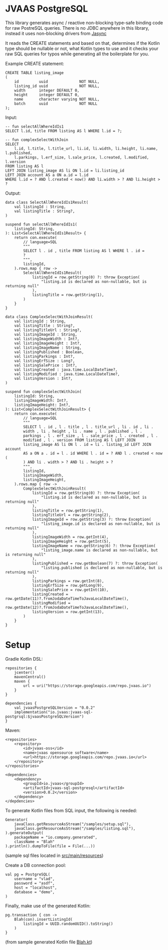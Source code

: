 # JVAAS PostgreSQL

This library generates async / reactive non-blocking type-safe binding code for raw PostreSQL queries.
There is no JDBC anywhere in this library, instead it uses non-blocking drivers from [Jasync](https://github.com/jasync-sql/jasync-sql)

It reads the CREATE statements and based on that, determines if the Kotlin type should be nullable or not, 
what Kotlin types to use and it checks your raw SQL queries for typos while generating all the boilerplate for you.

Example CREATE statement:
```
CREATE TABLE listing_image
(
    id         uuid              NOT NULL,
    listing_id uuid              NOT NULL,
    width      integer DEFAULT 0,
    height     integer DEFAULT 0,
    name       character varying NOT NULL,
    batch      uuid              NOT NULL
);
```

Input: 
```
-- fun selectAllWhereIdIs1
SELECT l.id, title FROM listing AS l WHERE l.id = ?;
```
```
-- fun complexSelectWithJoin
SELECT
    l.id, l.title, l.title_url, li.id, li.width, li.height, li.name, l.published,
    l.parkings, l.erf_size, l.sale_price, l.created, l.modified, l.version
FROM listing AS l
LEFT JOIN listing_image AS li ON l.id = li.listing_id
LEFT JOIN account AS a ON a.id = l.id
WHERE l.id = ? AND l.created < now() AND li.width > ? AND li.height > ?
```

Output:

```
data class SelectAllWhereIdIs1Result(
    val listingId : String,
    val listingTitle : String?,
)

suspend fun selectAllWhereIdIs1(
    listingId: String, 
): List<SelectAllWhereIdIs1Result> {
    return con.execute(
        // language=SQL
        """
        SELECT l . id , title FROM listing AS l WHERE l . id = 
        ? 
        """,
        listingId,
    ).rows.map { row ->
        SelectAllWhereIdIs1Result(
            listingId = row.getString(0) ?: throw Exception(
                "listing.id is declared as non-nullable, but is returning null"
            ),
            listingTitle = row.getString(1),
        )
    }
}
```
```
data class ComplexSelectWithJoinResult(
    val listingId : String,
    val listingTitle : String?,
    val listingTitleUrl : String?,
    val listingImageId : String,
    val listingImageWidth : Int?,
    val listingImageHeight : Int?,
    val listingImageName : String,
    val listingPublished : Boolean,
    val listingParkings : Int?,
    val listingErfSize : Long?,
    val listingSalePrice : Int?,
    val listingCreated : java.time.LocalDateTime?,
    val listingModified : java.time.LocalDateTime?,
    val listingVersion : Int?,
)

suspend fun complexSelectWithJoin(
    listingId: String, 
    listingImageWidth: Int?, 
    listingImageHeight: Int?, 
): List<ComplexSelectWithJoinResult> {
    return con.execute(
        // language=SQL
        """
        SELECT l . id , l . title , l . title_url , li . id , li . 
        width , li . height , li . name , l . published , l . 
        parkings , l . erf_size , l . sale_price , l . created , l . 
        modified , l . version FROM listing AS l LEFT JOIN 
        listing_image AS li ON l . id = li . listing_id LEFT JOIN account 
        AS a ON a . id = l . id WHERE l . id = ? AND l . created < now ( 
        ) AND li . width > ? AND li . height > ? 
        """,
        listingId,
        listingImageWidth,
        listingImageHeight,
    ).rows.map { row ->
        ComplexSelectWithJoinResult(
            listingId = row.getString(0) ?: throw Exception(
                "listing.id is declared as non-nullable, but is returning null"
            ),
            listingTitle = row.getString(1),
            listingTitleUrl = row.getString(2),
            listingImageId = row.getString(3) ?: throw Exception(
                "listing_image.id is declared as non-nullable, but is returning null"
            ),
            listingImageWidth = row.getInt(4),
            listingImageHeight = row.getInt(5),
            listingImageName = row.getString(6) ?: throw Exception(
                "listing_image.name is declared as non-nullable, but is returning null"
            ),
            listingPublished = row.getBoolean(7) ?: throw Exception(
                "listing.published is declared as non-nullable, but is returning null"
            ),
            listingParkings = row.getInt(8),
            listingErfSize = row.getLong(9),
            listingSalePrice = row.getInt(10),
            listingCreated = row.getDate(11)?.fromJodaDateTimeToJavaLocalDateTime(),
            listingModified = row.getDate(12)?.fromJodaDateTimeToJavaLocalDateTime(),
            listingVersion = row.getInt(13),
        )
    }
}
```

# Setup

Gradle Kotlin DSL:

```
repositories {
    jcenter()
    mavenCentral()
    maven {
        url = uri("https://storage.googleapis.com/repo.jvaas.io")
    }
}

dependencies {
    val jvaasPostgreSQLVersion = "0.0.2"
    implementation("io.jvaas:jvaas-sql-postgrsql:$jvaasPostgreSQLVersion")
}

```

Maven:
```
<repositories>
    <repository>
        <id>jvaas-oss</id>
        <name>jvaas opensource software</name>
        <url>https://storage.googleapis.com/repo.jvaas.io</url>
    </repository>
</repositories>

<dependencies>
    <dependency>
        <groupId>io.jvaas</groupId>
        <artifactId>jvaas-sql-postgresql</artifactId>
        <version>0.0.2</version>
    </dependency>
</depdencies>
```
To generate Kotlin files from SQL input, the following is needed:

```
Generator(
    javaClass.getResourceAsStream("/samples/setup.sql"),
    javaClass.getResourceAsStream("/samples/listing.sql"),
).generateOutput(
    packageName = "io.company.generated",
    className = "Blah"
).println().dumpToFile(file = File(...))
```

(sample sql files located in [src/main/resources](https://github.com/JVAAS/jvaas-postgresql/tree/master/src/main/resources/samples))

Create a DB connection pool:

```
val pg = PostgreSQL(
    username = "vlad",
    password = "asdf",
    host = "localhost",
    database = "demo",
)
```

Finally, make use of the generated Kotlin:

```
pg.transaction { con ->
    Blah(con).insertListingId(
        listingId = UUID.randomUUID().toString()
    )
}
```

(from sample generated Kotlin file [Blah.kt](https://github.com/JVAAS/jvaas-postgresql/blob/master/src/main/kotlin/io/jvaas/sql/postgresql/Blah.kt))
